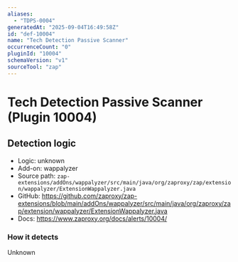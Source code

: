 ```yaml
---
aliases:
  - "TDPS-0004"
generatedAt: "2025-09-04T16:49:58Z"
id: "def-10004"
name: "Tech Detection Passive Scanner"
occurrenceCount: "0"
pluginId: "10004"
schemaVersion: "v1"
sourceTool: "zap"
---
```


# Tech Detection Passive Scanner (Plugin 10004)

## Detection logic

- Logic: unknown
- Add-on: wappalyzer
- Source path: `zap-extensions/addOns/wappalyzer/src/main/java/org/zaproxy/zap/extension/wappalyzer/ExtensionWappalyzer.java`
- GitHub: https://github.com/zaproxy/zap-extensions/blob/main/addOns/wappalyzer/src/main/java/org/zaproxy/zap/extension/wappalyzer/ExtensionWappalyzer.java
- Docs: https://www.zaproxy.org/docs/alerts/10004/

### How it detects

Unknown

